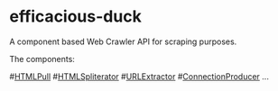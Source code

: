 # efficacious-duck

A component based Web Crawler API for scraping purposes.

The components:

#[HTMLPull](src/br/com/effacious/dom/HTMLPull.java)
#[HTMLSpliterator](src/br/com/effacious/dom/HTMLSpliterator.java)
#[URLExtractor](src/br/com/effacious/url/URLExtractor.java)
#[ConnectionProducer](src/br/com/effacious/connection/ConnectionProducer.java)
...


